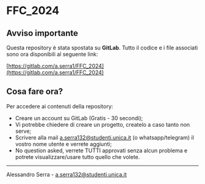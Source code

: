 # FFC_2024

## Avviso importante

Questa repository è stata spostata su **GitLab**. Tutto il codice e i file associati sono ora disponibili al seguente link:

[https://gitlab.com/a.serra1/FFC_2024](https://gitlab.com/a.serra1/FFC_2024)

## Cosa fare ora?

Per accedere ai contenuti della repository:

- Creare un account su GitLab (Gratis - 30 secondi);
- Vi potrebbe chiedere di creare un progetto, createlo a caso tanto non serve;
- Scrivere alla mail a.serra132@studenti.unica.it (o whatsapp/telegram) il vostro nome utente e verrete aggiunti;
- No question asked, verrete TUTTI approvati senza alcun problema e potrete visualizzare/usare tutto quello che volete.

---

Alessandro Serra - a.serra132@studenti.unica.it

